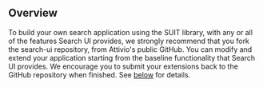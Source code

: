 ## Overview
To build your own search application using the SUIT library, with any or all of the features Search UI provides, we strongly recommend that you fork the search-ui repository, from Attivio's public GitHub. You can modify and extend your application starting from the baseline functionality that Search UI provides. We encourage you to submit your extensions back to the GitHub repository when finished. See [below](#contribute) for details.
